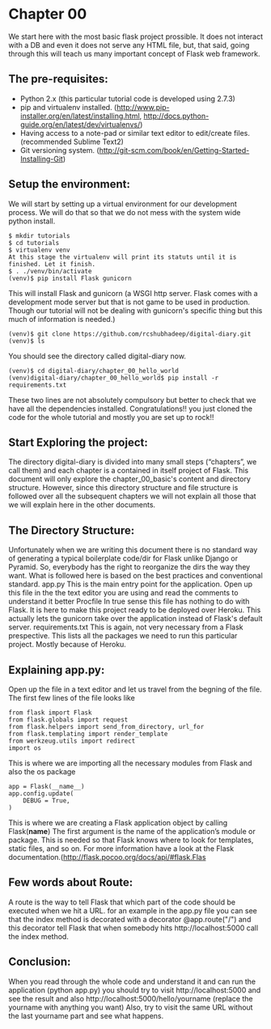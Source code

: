 Chapter 00
==========
We start here with the most basic flask project prossible. It does not interact with a DB and even it does not serve any HTML file, but, that said, going through this will teach us many important concept of Flask web framework. 

The pre-requisites:
------------------ 
* Python 2.x (this particular tutorial code is developed using 2.7.3)
* pip and virtualenv installed. (http://www.pip-installer.org/en/latest/installing.html, http://docs.python-guide.org/en/latest/dev/virtualenvs/)
* Having access to a note-pad or similar text editor to edit/create files.(recommended Sublime Text2)
* Git versioning system. (http://git-scm.com/book/en/Getting-Started-Installing-Git)

Setup the environment:
---------------------
We will start by setting up a virtual environment for our development process. We will do that so that we do not mess with the system wide python install. 
	
	
	$ mkdir tutorials
	$ cd tutorials
	$ virtualenv venv 
	At this stage the virtualenv will print its statuts until it is finished. Let it finish.
	$ . ./venv/bin/activate
	(venv)$ pip install Flask gunicorn
	

This will install Flask and gunicorn (a WSGI http server. Flask comes with a development mode server but that is not game to be used in production. Though our tutorial will not be dealing with gunicorn's specific thing but this much of information is needed.)


	(venv)$ git clone https://github.com/rcshubhadeep/digital-diary.git
	(venv)$ ls
	

You should see the directory called digital-diary now.

 
	(venv)$ cd digital-diary/chapter_00_hello_world
	(venv)digital-diary/chapter_00_hello_world$ pip install -r requirements.txt
	
	 
These two lines are not absolutely compulsory but better to check that we have all the dependencies installed.
Congratulations!! you just cloned the code for the whole tutorial and mostly you are set up to rock!!

Start Exploring the project:
---------------------------
The directory digital-diary is divided into many small steps (“chapters”, we call them) and each chapter is a contained in itself project of Flask. This document will only explore the chapter_00_basic's content and directory structure. However, since this directory structure and file structure is followed over all the subsequent chapters we will not explain all those that we will explain here in the other documents. 

The Directory Structure:
-----------------------
Unfortunately when we are writing this document there is no standard way of generating a typical boilerplate code/dir for Flask unlike Django or Pyramid. So, everybody has the right to reorganize the dirs the way they want. What is followed here is based on the best practices and conventional standard. 
app.py This is the main entry point for the application. Open up this file in the the text editor you are using and read the comments to understand it better
Procfile In true sense this file has nothing to do with Flask. It is here to make this project ready to be deployed over Heroku. This actually lets the gunicorn take over the application instead of Flask's default server.
requirements.txt This is again, not very necessary from a Flask prespective. This lists all the packages we need to run this particular project. Mostly because of Heroku.




Explaining app.py:
-----------------
Open up the file in a text editor and let us travel from the begning of the file.
The first few lines of the file looks like


	from flask import Flask
	from flask.globals import request
	from flask.helpers import send_from_directory, url_for
	from flask.templating import render_template
	from werkzeug.utils import redirect
	import os
	

This is where we are importing all the necessary modules from Flask and also the os package
 

	app = Flask(__name__)
	app.config.update(
	    DEBUG = True,
	)
	

This is where we are creating a Flask application object by calling Flask(__name__) The first argument is the name of the application’s module or package. This is needed so that Flask knows where to look for templates, static files, and so on. For more information have a look at the Flask documentation.(http://flask.pocoo.org/docs/api/#flask.Flas

Few words about Route:
---------------------
A route is the way to tell Flask that which part of the code should be executed when we hit a URL. for an example in the app.py file 
you can see that the index method is decorated with a decorator @app.route("/") and this decorator tell Flask that when somebody hits
http://localhost:5000 call the index method.

Conclusion:
----------
When you read through the whole code and understand it and can run the application (python app.py) you should try to visit
http://localhost:5000 and see the result and also http://localhost:5000/hello/yourname (replace the yourname with anything you want)
Also, try to visit the same URL without the last yourname part and see what happens.
